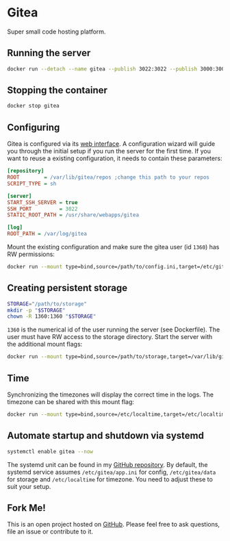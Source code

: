 # Gitea
Super small code hosting platform.

## Running the server
```bash
docker run --detach --name gitea --publish 3022:3022 --publish 3000:3000 hetsh/gitea
```

## Stopping the container
```bash
docker stop gitea
```

## Configuring
Gitea is configured via its [web interface](http://localhost:3000).
A configuration wizard will guide you through the initial setup if you run the server for the first time.
If you want to reuse a existing configuration, it needs to contain these parameters:
```ini
[repository]
ROOT        = /var/lib/gitea/repos ;change this path to your repos
SCRIPT_TYPE = sh

[server]
START_SSH_SERVER = true
SSH_PORT         = 3022
STATIC_ROOT_PATH = /usr/share/webapps/gitea

[log]
ROOT_PATH = /var/log/gitea
```
Mount the existing configuration and make sure the gitea user (id `1360`) has RW permissions:
```bash
docker run --mount type=bind,source=/path/to/config.ini,target=/etc/gitea/app.ini ...
```

## Creating persistent storage
```bash
STORAGE="/path/to/storage"
mkdir -p "$STORAGE"
chown -R 1360:1360 "$STORAGE"
```
`1360` is the numerical id of the user running the server (see Dockerfile).
The user must have RW access to the storage directory.
Start the server with the additional mount flags:
```bash
docker run --mount type=bind,source=/path/to/storage,target=/var/lib/gitea ...
```

## Time
Synchronizing the timezones will display the correct time in the logs.
The timezone can be shared with this mount flag:
```bash
docker run --mount type=bind,source=/etc/localtime,target=/etc/localtime,readonly ...
```

## Automate startup and shutdown via systemd
```bash
systemctl enable gitea --now
```
The systemd unit can be found in my [GitHub repository](https://github.com/Hetsh/docker-gitea).
By default, the systemd service assumes `/etc/gitea/app.ini` for config, `/etc/gitea/data` for storage and `/etc/localtime` for timezone.
You need to adjust these to suit your setup.

## Fork Me!
This is an open project hosted on [GitHub](https://github.com/Hetsh/docker-gitea). Please feel free to ask questions, file an issue or contribute to it.
